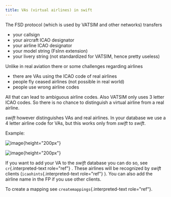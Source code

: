 ```yaml
---
title: VAs (virtual airlines) in swift
---
```


The FSD protocol (which is used by VATSIM and other networks) transfers

-   your callsign
-   your aircraft ICAO designator
-   your airline ICAO designator
-   your model string (FsInn extension)
-   your livery string (not standardized for VATSIM, hence pretty
    useless)

Unlike in real aviation there or some challenges regarding airlines

-   there are VAs using the ICAO code of real airlines
-   people fly ceased airlines (not possible in real world)
-   people use wrong airline codes

All that can lead to ambiguous airline codes. Also VATSIM only uses 3
letter ICAO codes. So there is no chance to distinguish a virtual
airline from a real airline.

*swift* however distinguishes VAs and real airlines. In your database we
use a 4 letter airline code for VAs, but this works only from *swift* to
*swift*.

Example:

![image](http://img.swift-project.org/va1.png){height="200px"}

![image](http://img.swift-project.org/va2.png){height="200px"}

If you want to add your VA to the *swift* database you can do so, see
`cr`{.interpreted-text role="ref"} . These airlines will be recognized
by *swift* clients (`icaohints`{.interpreted-text role="ref"} ). You can
also add the airline name in the FP if you use other clients.

To create a mapping see `createmappings`{.interpreted-text role="ref"}.
